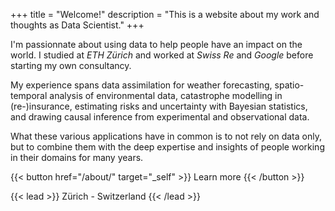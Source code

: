 +++
title = "Welcome!"
description = "This is a website about my work and thoughts as Data Scientist."
+++


I'm passionnate about using data to help people have an impact on the world. I studied at *ETH Zürich* and worked at *Swiss Re* and *Google* before starting my own consultancy.

My experience spans data assimilation for weather forecasting, spatio-temporal analysis of environmental data, catastrophe modelling in (re-)insurance, estimating risks and uncertainty with Bayesian statistics, and drawing causal inference from experimental and observational data.

What these various applications have in common is to not rely on data only, but to combine them with the deep expertise and insights of people working in their domains for many years.

{{< button href="/about/" target="_self" >}} Learn more {{< /button >}}

{{< lead >}}
Zürich - Switzerland
{{< /lead >}}
